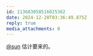 ```yaml
---
id: 113683058516025362
date: 2024-12-20T03:36:49.875Z
reply: true
media_attachments: 0
---
```


[@sun](https://jiong.us/@sun) 估计要来的。

